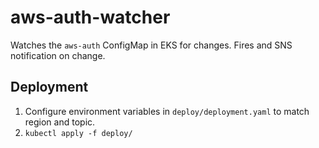 aws-auth-watcher
=========

Watches the `aws-auth` ConfigMap in EKS for changes. Fires and SNS notification on change.

Deployment
----------

1. Configure environment variables in `deploy/deployment.yaml` to match region and topic.
2. `kubectl apply -f deploy/`
